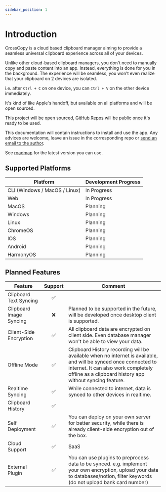 ```yaml
---
sidebar_position: 1
---
```


# Introduction

CrossCopy is a cloud based clipboard manager aiming to provide a seamless universal clipboard experience across all of your devices.

Unlike other cloud-based clipboard managers, you don't need to manually copy and paste content into an app. Instead, everything is done for you in the background.
The experience will be seamless, you won't even realize that your clipboard on 2 devices are isolated. 

i.e. after `Ctrl + C` on one device, you can `Ctrl + V` on the other device immediately.

It's kind of like Apple's handoff, but available on all platforms and will be open sourced.

This project will be open sourced, [GitHub Repos](https://github.com/CrossCopy) will be public once it's ready to be used.

This documentation will contain instructions to install and use the app. Any advices are welcome, leave an issue in the corresponding repo or [send an email to the author](mailto:huakun.shen@crosscopy.io).

See [roadmap](./roadmap) for the latest version you can use.

## Supported Platforms

| Platform                      | Development Progress |
| ----------------------------- | -------------------- |
| CLI (Windows / MacOS / Linux) | In Progress          |
| Web                           | In Progress          |
| MacOS                         | Planning             |
| Windows                       | Planning             |
| Linux                         | Planning             |
| ChromeOS                      | Planning             |
| IOS                           | Planning             |
| Android                       | Planning             |
| HarmonyOS                     | Planning             |

## Planned Features

| Feature                 | Support | Comment                                                                                                                                                                                                             |
| ----------------------- | :-----: | ------------------------------------------------------------------------------------------------------------------------------------------------------------------------------------------------------------------- |
| Clipboard Text Syncing  |   ✅    |                                                                                                                                                                                                                     |
| Clipboard Image Syncing |   ❌    | Planned to be supported in the future, will be developed once desktop client is supported.                                                                                                                          |
| Client-Side Encryption  |   ✅    | All clipboard data are encrypted on client side. Even database manager won't be able to view your data.                                                                                                             |
| Offline Mode            |   ✅    | Clipboard History recording will be available when no internet is available, and will be synced once connected to internet. It can also work completely offline as a clipboard history app without syncing feature. |
| Realtime Syncing        |   ✅    | While connected to internet, data is synced to other devices in realtime.                                                                                                                                           |
| Clipboard History       |   ✅    |                                                                                                                                                                                                                     |
| Self Deployment         |   ✅    | You can deploy on your own server for better security, while there is already client-side encryption out of the box.                                                                                                |
| Cloud Support           |   ✅    | SaaS                                                                                                                                                                                                                |
| External Plugin         |   ✅    | You can use plugins to preprocess data to be synced. e.g. implement your own encryption, upload your data to databases/notion, filter keywords (do not upload bank card number)                                     |
